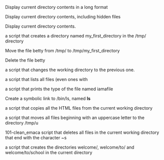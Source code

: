 Display current directory contents in a long format

Display current directory contents, including hidden files 

Display current directory contents.

a script that creates a directory named my_first_directory in the /tmp/ directory

Move the file betty from /tmp/ to /tmp/my_first_directory

Delete the file betty

a script that changes the working directory to the previous one.

a script that lists all files (even ones with

a script that prints the type of the file named iamafile

Create a symbolic link to /bin/ls, named __ls__

 a script that copies all the HTML files from the current working directory

a script that moves all files beginning with an uppercase letter to the directory /tmp/u

101-clean_emaca script that deletes all files in the current working directory that end with the character ~s

a script that creates the directories welcome/, welcome/to/ and welcome/to/school in the current directory

